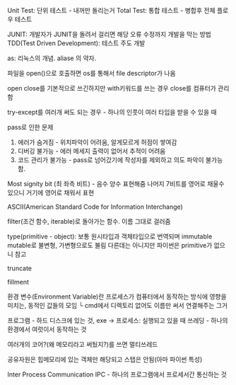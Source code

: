 Unit Test: 단위 테스트 - 내꺼만 돌리는거
Total Test: 통합 테스트 - 병합후 전체 플로우 테스트

JUNIT: 개발자가 JUNIT을 돌려서 걸리면 해당 오류 수정까지 개발을 막는 방법
TDD(Test Driven Development): 테스트 주도 개발

as: 리눅스의 개념. aliase 의 약자.

파일을 open()으로 호출하면 os를 통해서 file descriptor가 나옴

open close를 기본적으로 쓰긴하지만 with키워드를 쓰는 경우 close를 컴퓨터가 관리함

try-except를 여러개 써도 되는 경우 - 하나의 인풋이 여러 타입을 받을 수 있을 때

pass로 인한 문제
1. 에러가 숨겨짐 - 위치파악이 어려움, 알게모르게 허점이 쌓여감
2. 디버깅 불가능 - 에러 메세지 출력이 없어서 추적이 어려움
3. 코드 관리가 불가능 - pass로 넘어갔기에 작성자를 제외하고 의도 파악이 불가능함.

Most signity bit (최 좌측 비트) - 음수 양수 표현해줌
나머지 7비트를 영어로 채울수 있으니 거기에 영어로 채워서 표현

ASCII(American Standard Code for Information Interchange)

filter(조건 함수, iterable)로 돌아가는 함수. 이름 그대로 걸러줌

type(primitive - object): 보통 원시타입과 객체타입으로 번역되며 immutable mutable로 불변형, 가변형으로도 불림
다른데는 아니지만 파이썬은 primitive가 없으니 참고

truncate

fillment

환경 변수(Environment Variable)란 프로세스가 컴퓨터에서 동작하는 방식에 영향을 미치는, 동적인 값들의 모임
└ cmd에서 디렉토리 없어도 이름만 써서 연결해주는 그거

프로그램 - 하드 디스크에 있는 것, exe -> 프로세스: 실행되고 있을 때
쓰레딩 - 하나의 환경에서 여럿이서 동작하는 것

여러개의 코어?(왜 메모리라고 써뒀지?)를 쓰면 멀티쓰레드

공유자원은 힙메모리에 있는 객체만 해당되고 스탭은 안됨(아마 파이썬 특성)

Inter Process Communication IPC - 하나의 프로그램에서 프로세서간 통신하는 것